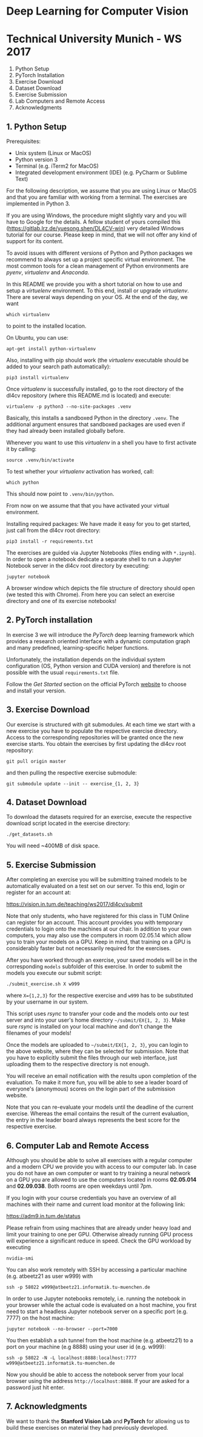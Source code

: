 # Deep Learning for Computer Vision 
# Technical University Munich - WS 2017

1. Python Setup
2. PyTorch Installation
3. Exercise Download
4. Dataset Download
5. Exercise Submission
6. Lab Computers and Remote Access
7. Acknowledgments


## 1. Python Setup

Prerequisites:
- Unix system (Linux or MacOS)
- Python version 3
- Terminal (e.g. iTerm2 for MacOS)
- Integrated development environment (IDE) (e.g. PyCharm or Sublime Text)

For the following description, we assume that you are using Linux or MacOS and that you are familiar with working from a terminal. The exercises are implemented in Python 3.

If you are using Windows, the procedure might slightly vary and you will have to Google for the details. A fellow student of yours compiled this (https://gitlab.lrz.de/yuesong.shen/DL4CV-win) very detailed Windows tutorial for our course. Please keep in mind, that we will not offer any kind of support for its content.

To avoid issues with different versions of Python and Python packages we recommend to always set up a project specific virtual environment. The most common tools for a clean management of Python environments are *pyenv*, *virtualenv* and *Anaconda*.

In this README we provide you with a short tutorial on how to use and setup a *virtuelenv* environment. To this end, install or upgrade *virtualenv*. There are several ways depending on your OS. At the end of the day, we want 

`which virtualenv`

to point to the installed location.

On Ubuntu, you can use: 

`apt-get install python-virtualenv`

Also, installing with pip should work (the *virtualenv* executable should be added to your search path automatically):

`pip3 install virtualenv`

Once *virtualenv* is successfully installed, go to the root directory of the dl4cv repository (where this README.md is located) and execute:

`virtualenv -p python3 --no-site-packages .venv`

Basically, this installs a sandboxed Python in the directory `.venv`. The
additional argument ensures that sandboxed packages are used even if they had
already been installed globally before.

Whenever you want to use this *virtualenv* in a shell you have to first
activate it by calling:

`source .venv/bin/activate`

To test whether your *virtualenv* activation has worked, call:

`which python`

This should now point to `.venv/bin/python`.

From now on we assume that that you have activated your virtual environment.

Installing required packages:
We have made it easy for you to get started, just call from the dl4cv root directory:

`pip3 install -r requirements.txt`

The exercises are guided via Jupyter Notebooks (files ending with `*.ipynb`). In order to open a notebook dedicate a separate shell to run a Jupyter Notebook server in the dl4cv root directory by executing:

`jupyter notebook`

A browser window which depicts the file structure of directory should open (we tested this with Chrome). From here you can select an exercise directory and one of its exercise notebooks!


## 2. PyTorch installation

In exercise 3 we will introduce the *PyTorch* deep learning framework which provides a research oriented interface with a dynamic computation graph and many predefined, learning-specific helper functions.

Unfortunately, the installation depends on the individual system configuration (OS, Python version and CUDA version) and therefore is not possible with the usual `requirements.txt` file.

Follow the *Get Started* section on the official PyTorch [website](http://pytorch.org/) to choose and install your version.


## 3. Exercise Download

Our exercise is structured with git submodules. At each time we start with a new exercise you have to populate the respective exercise directory. Access to the corresponding repositories will be granted once the new exercise starts. 
You obtain the exercises by first updating the dl4cv root repository:

`git pull origin master`

and then pulling the respective exercise submodule:

`git submodule update --init -- exercise_{1, 2, 3}`


## 4. Dataset Download

To download the datasets required for an exercise, execute the respective download script located in the exercise directory:

`./get_datasets.sh`

You will need ~400MB of disk space.


## 5. Exercise Submission

After completing an exercise you will be submitting trained models to be
automatically evaluated on a test set on our server. To this end, login or register for an account at:

https://vision.in.tum.de/teaching/ws2017/dl4cv/submit

Note that only students, who have registered for this class in TUM Online can
register for an account. This account provides you with temporary credentials to login onto the machines at our chair. In addition to your own computers, you may also use the computers in room 02.05.14 which allow you to train your models on a GPU. Keep in mind, that training on a GPU is considerably faster but not necessarily required for the exercises.

After you have worked through an exercise, your saved models will be in the corresponding `models` subfolder of this exercise. In order to submit the models you execute our submit script:

`./submit_exercise.sh X w999`

where `X={1,2,3}` for the respective exercise and `w999` has to be substituted by your username in our system.

This script uses *rsync* to transfer your code and the models onto our test server and into your user's home directory `~/submit/EX{1, 2, 3}`. Make sure *rsync* is installed on your local machine and don't change the filenames of your models!

Once the models are uploaded to `~/submit/EX{1, 2, 3}`, you can login to the above website, where they can be selected for submission. Note that you have to explicitly submit the files through our web interface, just uploading them to the respective directory is not enough.

You will receive an email notification with the results upon completion of the
evaluation. To make it more fun, you will be able to see a leader board of everyone's (anonymous) scores on the login part of the submission website.

Note that you can re-evaluate your models until the deadline of the current exercise. Whereas the email contains the result of the current evaluation, the entry in the leader board always represents the best score for the respective exercise.


## 6. Computer Lab and Remote Access

Although you should be able to solve all exercises with a regular computer and a modern CPU we provide you with access to our computer lab. In case you do not have an own computer or want to try training a neural network on a GPU you are allowed to use the computers located in rooms **02.05.014** and **02.09.038**. Both rooms are open weekdays until 7pm.

If you login with your course credentials you have an overview of all machines with their name and current load monitor at the following link:

https://adm9.in.tum.de/status

Please refrain from using machines that are already under heavy load and limit your training to one per GPU. Otherwise already running GPU process will experience a significant reduce in speed. Check the GPU workload by executing

`nvidia-smi`

You can also work remotely with SSH by accessing a particular machine (e.g. atbeetz21 as user w999) with

`ssh -p 58022 w999@atbeetz21.informatik.tu-muenchen.de`

In order to use Jupyter notebooks remotely, i.e. running the notebook in your browser while the actual code is evaluated on a host machine, you first need to start a headless Jupyter notebook server on a specific port (e.g. 7777) on the host machine:

`jupyter notebook --no-browser --port=7000`

You then establish a ssh tunnel from the host machine (e.g. atbeetz21) to a port on your machine (e.g 8888) using your user id (e.g. w999):

`ssh -p 58022 -N -L localhost:8888:localhost:7777 w999@atbeetz21.informatik.tu-muenchen.de`

Now you should be able to access the notebook server from your local browser using the address `http://localhost:8888`. If your are asked for a password just hit enter.


## 7. Acknowledgments

We want to thank the **Stanford Vision Lab** and **PyTorch** for allowing us to build these exercises on material they had previously developed.
